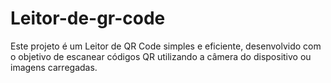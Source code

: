 # Leitor-de-gr-code
Este projeto é um Leitor de QR Code simples e eficiente, desenvolvido com o objetivo de escanear códigos QR utilizando a câmera do dispositivo ou imagens carregadas.

